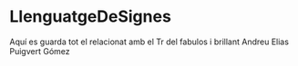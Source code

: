 # LlenguatgeDeSignes
Aquí es guarda tot el relacionat amb el Tr del fabulos i brillant Andreu Elias Puigvert Gómez
